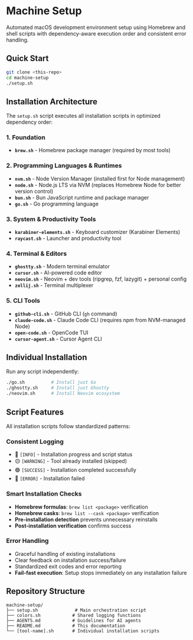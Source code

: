 # Machine Setup

Automated macOS development environment setup using Homebrew and shell scripts with dependency-aware execution order and consistent error handling.

## Quick Start

```bash
git clone <this-repo>
cd machine-setup
./setup.sh
```

## Installation Architecture

The `setup.sh` script executes all installation scripts in optimized dependency order:

### **1. Foundation**
- **`brew.sh`** - Homebrew package manager (required by most tools)

### **2. Programming Languages & Runtimes**
- **`nvm.sh`** - Node Version Manager (installed first for Node management)
- **`node.sh`** - Node.js LTS via NVM (replaces Homebrew Node for better version control)
- **`bun.sh`** - Bun JavaScript runtime and package manager
- **`go.sh`** - Go programming language

### **3. System & Productivity Tools**
- **`karabiner-elements.sh`** - Keyboard customizer (Karabiner Elements)
- **`raycast.sh`** - Launcher and productivity tool

### **4. Terminal & Editors**
- **`ghostty.sh`** - Modern terminal emulator
- **`cursor.sh`** - AI-powered code editor
- **`neovim.sh`** - Neovim + dev tools (ripgrep, fzf, lazygit) + personal config
- **`zellij.sh`** - Terminal multiplexer

### **5. CLI Tools** 
- **`github-cli.sh`** - GitHub CLI (`gh` command)
- **`claude-code.sh`** - Claude Code CLI (requires npm from NVM-managed Node)
- **`open-code.sh`** - OpenCode TUI
- **`cursor-agent.sh`** - Cursor Agent CLI

## Individual Installation

Run any script independently:
```bash
./go.sh          # Install just Go
./ghostty.sh     # Install just Ghostty
./neovim.sh      # Install Neovim ecosystem
```

## Script Features

All installation scripts follow standardized patterns:

### **Consistent Logging**
- 🔵 `[INFO]` - Installation progress and script status  
- 🟡 `[WARNING]` - Tool already installed (skipped)
- 🟢 `[SUCCESS]` - Installation completed successfully
- 🔴 `[ERROR]` - Installation failed

### **Smart Installation Checks**
- **Homebrew formulas**: `brew list <package>` verification
- **Homebrew casks**: `brew list --cask <package>` verification
- **Pre-installation detection** prevents unnecessary reinstalls
- **Post-installation verification** confirms success

### **Error Handling**
- Graceful handling of existing installations
- Clear feedback on installation success/failure
- Standardized exit codes and error reporting
- **Fail-fast execution**: Setup stops immediately on any installation failure

## Repository Structure

```
machine-setup/
├── setup.sh              # Main orchestration script
├── colors.sh            # Shared logging functions
├── AGENTS.md            # Guidelines for AI agents
├── README.md            # This documentation
└── [tool-name].sh       # Individual installation scripts
```
